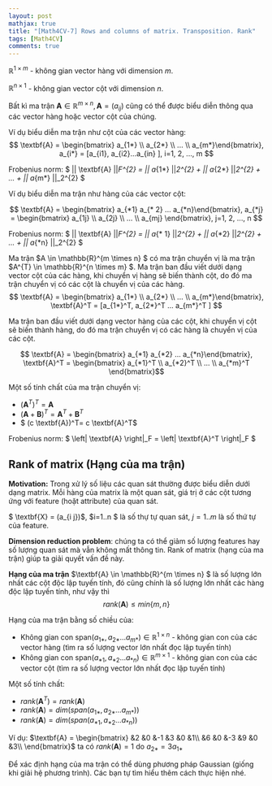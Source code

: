```yaml
---
layout: post
mathjax: true
title: "[Math4CV-7] Rows and columns of matrix. Transposition. Rank"
tags: [Math4CV]
comments: true
---
```


$\mathbb{R}^{1 \times m}$ - không gian vector hàng với dimension $m$.

$\mathbb{R}^{n \times 1}$ - không gian vector cột với dimension $n$.

Bất kì ma trận  $\textbf{A} \in \mathbb{R}^{m \times n} , \textbf{A} = (a_{ij})$ cũng có thể được biểu diễn thông qua các vector hàng hoặc vector cột của chúng.

Ví dụ biểu diễn ma trận như cột của các vector hàng:
$$ \textbf{A} = \begin{bmatrix}
a_{1*} \\
a_{2*} \\
... \\
a_{m*}\end{bmatrix}, a_{i*} = [a_{i1}, a_{i2}...a_{in} ], i=1, 2, ..., m  $$

Frobenius norm: $ || \textbf{A} ||_F^{2} = || a_{1*} ||_2^{2} + || a_{2*} ||_2^{2} + ... + || a_{m*} ||_2^{2} $

Ví dụ biểu diễn ma trận như hàng của các vector cột:

$$ \textbf{A} = \begin{bmatrix} a_{*1} a_{* 2} ... a_{*n}\end{bmatrix}, a_{*j} = \begin{bmatrix}
a_{1j} \\ 
a_{2j} \\
... \\
a_{mj} \end{bmatrix}, j=1, 2, ..., n  $$

Frobenius norm: $ || \textbf{A} ||_F^{2} = || a_{* 1} ||_2^{2} + || a_{*2} ||_2^{2} + ... + || a_{*n} ||_2^{2} $


Ma trận  $A \in \mathbb{R}^{m \times n} $ có ma trận chuyển vị là ma trận  $A^{T} \in \mathbb{R}^{n \times m} $. Ma trận ban đầu viết dưới dạng vector cột của các hàng, khi chuyển vị hàng sẽ biến thành cột, do đó ma trận chuyển vị có các cột là chuyển vị của các hàng.
$$ \textbf{A} = \begin{bmatrix}
a_{1*} \\
a_{2*} \\
... \\
a_{m*}\end{bmatrix}, \textbf{A}^T = [a_{1*}^T, a_{2*}^T ... a_{m*}^T ] $$

Ma trận ban đầu viết dưới dạng vector hàng của các cột, khi chuyển vị cột sẽ biến thành hàng, do đó ma trận chuyển vị có các hàng là chuyển vị của các cột.

$$ \textbf{A} = \begin{bmatrix} a_{*1} a_{*2} ... a_{*n}\end{bmatrix},  \textbf{A}^T = \begin{bmatrix}
a_{*1}^T \\
a_{*2}^T \\
... \\
a_{*m}^T \end{bmatrix}$$

Một số tính chất của ma trận chuyển vị:
* $(\textbf{A}^T)^T = \textbf{A}$
* $(\textbf{A} + \textbf{B})^T = \textbf{A}^T + \textbf{B}^T$
* $ (c \textbf{A})^T= c \textbf{A}^T$

Frobenius norm: $ \left\| \textbf{A} \right\|_F = \left\| \textbf{A}^T \right\|_F $

## Rank of matrix (Hạng của ma trận)

**Motivation:** Trong xử lý số liệu các quan sát thường được biểu diễn dưới dạng matrix. Mỗi hàng của matrix là một quan sát, giá trị ở các cột tương ứng với feature (hoặt attribute) của quan sát.

$ \textbf{X} = (a_{i j})$, $i=1..n $ là số thự tự quan sát, $j=1..m$ là số thứ tự của feature.

**Dimension reduction problem**: chúng ta có thể giảm số lượng features hay số lượng quan sát mà vẫn không mất thông tin. Rank of matrix (hạng của ma trận) giúp ta giải quyết vấn đề này.

**Hạng của ma trận** $\textbf{A} \in \mathbb{R}^{m \times n} $ là số lượng lớn nhất các cột độc lập tuyến tính, đó cũng chính là số lượng lớn nhất các hàng độc lập tuyến tính, như vậy thì
$$rank(\textbf{A}) \leq min\left\{m, n \right\}$$

Hạng của ma trận bằng số chiều của:
* Không gian con $\text{span}(a_{1 *}, a_{2 *}...a_{m*}) \in \mathbb{R}^{1 \times n}$ - không gian con của các vector hàng (tìm ra số lượng vector lớn nhất đọc lập tuyến tính)
* Không gian con $\text{span}(a_{*1}, a_{*2}...a_{*n}) \in \mathbb{R}^{m \times 1}$ - không gian con của các vector cột (tìm ra số lượng vector lớn nhất đọc lập tuyến tính)

Một số tính chất:
* $rank(\textbf{A}^T) = rank(\textbf{A})$
* $rank(\textbf{A}) = dim(span(a_{1*}, a_{2*}...a_{m*}))$
* $rank(\textbf{A}) = dim(span(a_{*1}, a_{*2}...a_{*n}))$

Ví dụ: $\textbf{A} = \begin{bmatrix}
 &2  &0  &-1  &3  &0  &1\\
 &6  &0  &-3  &9  &0  &3\\
\end{bmatrix}$ ta có $rank(\textbf{A}) = 1$ do $a_{2*} = 3a_{1*}$

Để xác định hạng của ma trận có thể dùng phương pháp Gaussian (giống khi giải hệ phương trình). Các bạn tự tìm hiểu thêm cách thực hiện nhé. 


